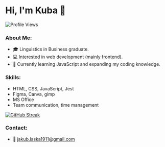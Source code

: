 # Hi, I'm Kuba 👋
![Profile Views](https://komarev.com/ghpvc/?username=Jakub-Laska&color=brightgreen)

### About Me:
- 🎓 Linguistics in Business graduate.
- 💻 Interested in web development (mainly frontend).
- 🌱 Currently learning JavaScript and expanding my coding knowledge.

### Skills:
- HTML, CSS, JavaScript, Jest
- Figma, Canva, gimp
- MS Office
- Team communication, time management
  
[![GitHub Streak](https://streak-stats.demolab.com/?user=Jakub-Laska)](https://git.io/streak-stats)

### Contact:
- 📧 [jakub.laska1911@gmail.com](mailto:jakub.laska1911@gmail.com)
